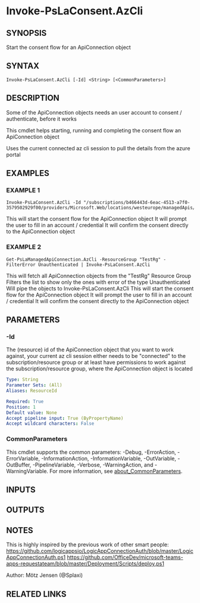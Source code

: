 ﻿---
external help file: PsLogicAppExtractor-help.xml
Module Name: PsLogicAppExtractor
online version:
schema: 2.0.0
---

# Invoke-PsLaConsent.AzCli

## SYNOPSIS
Start the consent flow for an ApiConnection object

## SYNTAX

```
Invoke-PsLaConsent.AzCli [-Id] <String> [<CommonParameters>]
```

## DESCRIPTION
Some of the ApiConnection objects needs an user account to consent / authenticate, before it works

This cmdlet helps starting, running and completing the consent flow an ApiConnection object

Uses the current connected az cli session to pull the details from the azure portal

## EXAMPLES

### EXAMPLE 1
```
Invoke-PsLaConsent.AzCli -Id "/subscriptions/b466443d-6eac-4513-a7f0-3579502929f00/providers/Microsoft.Web/locations/westeurope/managedApis/servicebus"
```

This will start the consent flow for the ApiConnection object
It will prompt the user to fill in an account / credential
It will confirm the consent directly to the ApiConnection object

### EXAMPLE 2
```
Get-PsLaManagedApiConnection.AzCli -ResourceGroup "TestRg" -FilterError Unauthenticated | Invoke-PsLaConsent.AzCli
```

This will fetch all ApiConnection objects from the "TestRg" Resource Group
Filters the list to show only the ones with error of the type Unauthenticated
Will pipe the objects to Invoke-PsLaConsent.AzCli
This will start the consent flow for the ApiConnection object
It will prompt the user to fill in an account / credential
It will confirm the consent directly to the ApiConnection object

## PARAMETERS

### -Id
The (resource) id of the ApiConnection object that you want to work against, your current az cli session either needs to be "connected" to the subscription/resource group or at least have permissions to work against the subscription/resource group, where the ApiConnection object is located

```yaml
Type: String
Parameter Sets: (All)
Aliases: ResourceId

Required: True
Position: 1
Default value: None
Accept pipeline input: True (ByPropertyName)
Accept wildcard characters: False
```

### CommonParameters
This cmdlet supports the common parameters: -Debug, -ErrorAction, -ErrorVariable, -InformationAction, -InformationVariable, -OutVariable, -OutBuffer, -PipelineVariable, -Verbose, -WarningAction, and -WarningVariable. For more information, see [about_CommonParameters](http://go.microsoft.com/fwlink/?LinkID=113216).

## INPUTS

## OUTPUTS

## NOTES
This is highly inspired by the previous work of other smart people:
https://github.com/logicappsio/LogicAppConnectionAuth/blob/master/LogicAppConnectionAuth.ps1
https://github.com/OfficeDev/microsoft-teams-apps-requestateam/blob/master/Deployment/Scripts/deploy.ps1

Author: Mötz Jensen (@Splaxi)

## RELATED LINKS
